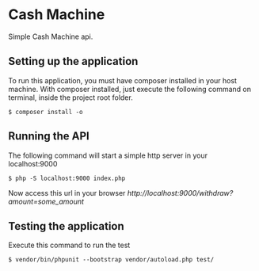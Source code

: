 # Cash Machine

Simple Cash Machine api.

## Setting up the application

To run this application, you must have composer installed in your host machine.
With composer installed, just execute the following command on terminal, inside the project root folder.

```
$ composer install -o
```

## Running the API

The following command will start a simple http server in your localhost:9000

```
$ php -S localhost:9000 index.php
```

Now access this url in your browser *http://localhost:9000/withdraw?amount=some_amount*

## Testing the application

Execute this command to run the test

```
$ vendor/bin/phpunit --bootstrap vendor/autoload.php test/
```